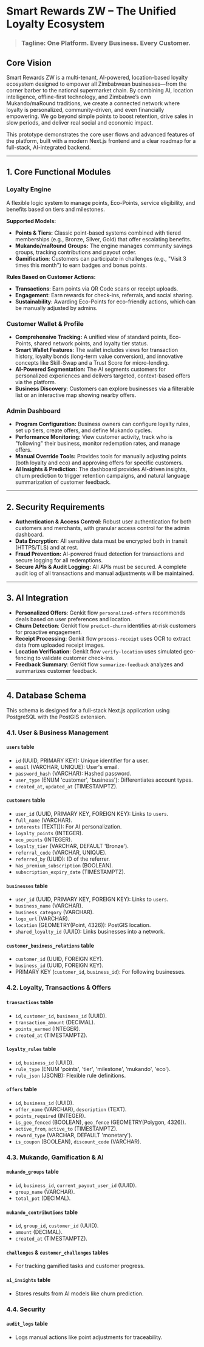 # Smart Rewards ZW – The Unified Loyalty Ecosystem
> ### Tagline: One Platform. Every Business. Every Customer.

## Core Vision
Smart Rewards ZW is a multi-tenant, AI-powered, location-based loyalty ecosystem designed to empower all Zimbabwean businesses—from the corner barber to the national supermarket chain. By combining AI, location intelligence, offline-first technology, and Zimbabwe’s own Mukando/maRound traditions, we create a connected network where loyalty is personalized, community-driven, and even financially empowering. We go beyond simple points to boost retention, drive sales in slow periods, and deliver real social and economic impact.

This prototype demonstrates the core user flows and advanced features of the platform, built with a modern Next.js frontend and a clear roadmap for a full-stack, AI-integrated backend.

---

## 1. Core Functional Modules

### Loyalty Engine
A flexible logic system to manage points, Eco-Points, service eligibility, and benefits based on tiers and milestones.

**Supported Models:**
- **Points & Tiers:** Classic point-based systems combined with tiered memberships (e.g., Bronze, Silver, Gold) that offer escalating benefits.
- **Mukando/maRound Groups:** The engine manages community savings groups, tracking contributions and payout order.
- **Gamification**: Customers can participate in challenges (e.g., "Visit 3 times this month") to earn badges and bonus points.

**Rules Based on Customer Actions:**
- **Transactions**: Earn points via QR Code scans or receipt uploads.
- **Engagement**: Earn rewards for check-ins, referrals, and social sharing.
- **Sustainability**: Awarding Eco-Points for eco-friendly actions, which can be manually adjusted by admins.

### Customer Wallet & Profile
- **Comprehensive Tracking:** A unified view of standard points, Eco-Points, shared network points, and loyalty tier status.
- **Smart Wallet Features**: The wallet includes views for transaction history, loyalty bonds (long-term value conversion), and innovative concepts like Skill-Swap and a Trust Score for micro-lending.
- **AI-Powered Segmentation:** The AI segments customers for personalized experiences and delivers targeted, context-based offers via the platform.
- **Business Discovery**: Customers can explore businesses via a filterable list or an interactive map showing nearby offers.

### Admin Dashboard
- **Program Configuration:** Business owners can configure loyalty rules, set up tiers, create offers, and define Mukando cycles.
- **Performance Monitoring:** View customer activity, track who is "following" their business, monitor redemption rates, and manage offers.
- **Manual Override Tools:** Provides tools for manually adjusting points (both loyalty and eco) and approving offers for specific customers.
- **AI Insights & Prediction:** The dashboard provides AI-driven insights, churn prediction to trigger retention campaigns, and natural language summarization of customer feedback.

---

## 2. Security Requirements
- **Authentication & Access Control:** Robust user authentication for both customers and merchants, with granular access control for the admin dashboard.
- **Data Encryption:** All sensitive data must be encrypted both in transit (HTTPS/TLS) and at rest.
- **Fraud Prevention:** AI-powered fraud detection for transactions and secure logging for all redemptions.
- **Secure APIs & Audit Logging:** All APIs must be secured. A complete audit log of all transactions and manual adjustments will be maintained.

---

## 3. AI Integration
- **Personalized Offers**: Genkit flow `personalized-offers` recommends deals based on user preferences and location.
- **Churn Detection**: Genkit flow `predict-churn` identifies at-risk customers for proactive engagement.
- **Receipt Processing**: Genkit flow `process-receipt` uses OCR to extract data from uploaded receipt images.
- **Location Verification**: Genkit flow `verify-location` uses simulated geo-fencing to validate customer check-ins.
- **Feedback Summary**: Genkit flow `summarize-feedback` analyzes and summarizes customer feedback.

---

## 4. Database Schema

This schema is designed for a full-stack Next.js application using PostgreSQL with the PostGIS extension.

### 4.1. User & Business Management

#### `users` table
- `id` (UUID, PRIMARY KEY): Unique identifier for a user.
- `email` (VARCHAR, UNIQUE): User's email.
- `password_hash` (VARCHAR): Hashed password.
- `user_type` (ENUM 'customer', 'business'): Differentiates account types.
- `created_at`, `updated_at` (TIMESTAMPTZ).

#### `customers` table
- `user_id` (UUID, PRIMARY KEY, FOREIGN KEY): Links to `users`.
- `full_name` (VARCHAR).
- `interests` (TEXT[]): For AI personalization.
- `loyalty_points` (INTEGER).
- `eco_points` (INTEGER).
- `loyalty_tier` (VARCHAR, DEFAULT 'Bronze').
- `referral_code` (VARCHAR, UNIQUE).
- `referred_by` (UUID): ID of the referrer.
- `has_premium_subscription` (BOOLEAN).
- `subscription_expiry_date` (TIMESTAMPTZ).

#### `businesses` table
- `user_id` (UUID, PRIMARY KEY, FOREIGN KEY): Links to `users`.
- `business_name` (VARCHAR).
- `business_category` (VARCHAR).
- `logo_url` (VARCHAR).
- `location` (GEOMETRY(Point, 4326)): PostGIS location.
- `shared_loyalty_id` (UUID): Links businesses into a network.

#### `customer_business_relations` table
- `customer_id` (UUID, FOREIGN KEY).
- `business_id` (UUID, FOREIGN KEY).
- PRIMARY KEY (`customer_id`, `business_id`): For following businesses.

### 4.2. Loyalty, Transactions & Offers

#### `transactions` table
- `id`, `customer_id`, `business_id` (UUID).
- `transaction_amount` (DECIMAL).
- `points_earned` (INTEGER).
- `created_at` (TIMESTAMPTZ).

#### `loyalty_rules` table
- `id`, `business_id` (UUID).
- `rule_type` (ENUM 'points', 'tier', 'milestone', 'mukando', 'eco').
- `rule_json` (JSONB): Flexible rule definitions.

#### `offers` table
- `id`, `business_id` (UUID).
- `offer_name` (VARCHAR), `description` (TEXT).
- `points_required` (INTEGER).
- `is_geo_fenced` (BOOLEAN), `geo_fence` (GEOMETRY(Polygon, 4326)).
- `active_from`, `active_to` (TIMESTAMPTZ).
- `reward_type` (VARCHAR, DEFAULT 'monetary').
- `is_coupon` (BOOLEAN), `discount_code` (VARCHAR).

### 4.3. Mukando, Gamification & AI

#### `mukando_groups` table
- `id`, `business_id`, `current_payout_user_id` (UUID).
- `group_name` (VARCHAR).
- `total_pot` (DECIMAL).

#### `mukando_contributions` table
- `id`, `group_id`, `customer_id` (UUID).
- `amount` (DECIMAL).
- `created_at` (TIMESTAMPTZ).

#### `challenges` & `customer_challenges` tables
- For tracking gamified tasks and customer progress.

#### `ai_insights` table
- Stores results from AI models like churn prediction.

### 4.4. Security

#### `audit_logs` table
- Logs manual actions like point adjustments for traceability.
